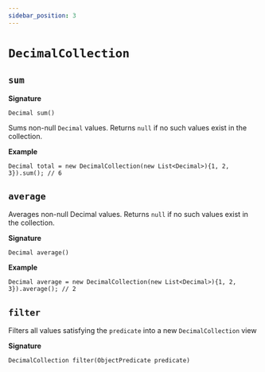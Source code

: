 ```yaml
---
sidebar_position: 3
---
```


# `DecimalCollection`

## `sum`

**Signature**
```apex
Decimal sum()
```

Sums non-null `Decimal` values. Returns `null` if no such values exist in the collection.

**Example**
```apex
Decimal total = new DecimalCollection(new List<Decimal>){1, 2, 3}).sum(); // 6
```

## `average`

Averages non-null Decimal values. Returns `null` if no such values exist in the collection.

**Signature**
```apex
Decimal average()
```

**Example**
```apex
Decimal average = new DecimalCollection(new List<Decimal>){1, 2, 3}).average(); // 2
```

## `filter`

Filters all values satisfying the `predicate` into a new `DecimalCollection` view

**Signature**

```apex
DecimalCollection filter(ObjectPredicate predicate)
```